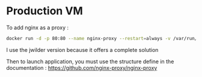 # Production VM

To add nginx as a proxy : 

```bash
docker run -d -p 80:80 --name nginx-proxy --restart=always -v /var/run/docker.sock:/tmp/docker.sock:ro jwilder/nginx-proxy
```

I use the jwilder version because it offers a complete solution

Then to launch application, you must use the structure define in the documentation : 
https://github.com/nginx-proxy/nginx-proxy

